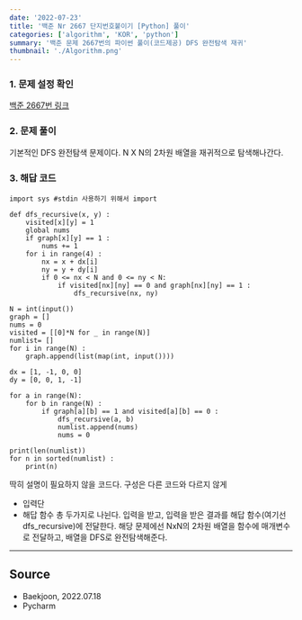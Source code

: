 ```yaml
---
date: '2022-07-23'
title: '백준 Nr 2667 단지번호붙이기 [Python] 풀이'
categories: ['algorithm', 'KOR', 'python']
summary: '백준 문제 2667번의 파이썬 풀이(코드제공) DFS 완전탐색 재귀'
thumbnail: './Algorithm.png'
---
```


### 1. 문제 설정 확인
[백준 2667번 링크](<https://www.acmicpc.net/problem/2667>)

### 2. 문제 풀이

기본적인 DFS 완전탐색 문제이다. N X N의 2차원 배열을 재귀적으로 탐색해나간다.

### 3. 해답 코드

```
import sys #stdin 사용하기 위해서 import

def dfs_recursive(x, y) :
    visited[x][y] = 1
    global nums
    if graph[x][y] == 1 :
        nums += 1
    for i in range(4) :
        nx = x + dx[i]
        ny = y + dy[i]
        if 0 <= nx < N and 0 <= ny < N:
            if visited[nx][ny] == 0 and graph[nx][ny] == 1 :
                dfs_recursive(nx, ny)

N = int(input())
graph = []
nums = 0
visited = [[0]*N for _ in range(N)]
numlist= []
for i in range(N) :
    graph.append(list(map(int, input())))

dx = [1, -1, 0, 0]
dy = [0, 0, 1, -1]

for a in range(N):
    for b in range(N) :
        if graph[a][b] == 1 and visited[a][b] == 0 :
            dfs_recursive(a, b)
            numlist.append(nums)
            nums = 0

print(len(numlist))
for n in sorted(numlist) :
    print(n)

```

딱히 설명이 필요하지 않을 코드다. 구성은 다른 코드와 다르지 않게
- 입력단
- 해답 함수
총 두가지로 나뉜다. 입력을 받고, 입력을 받은 결과를 해답 함수(여기선 dfs_recursive)에 전달한다.
해당 문제에선 NxN의 2차원 배열을 함수에 매개변수로 전달하고, 배열을 DFS로 완전탐색해준다.

---

## Source

- Baekjoon, 2022.07.18
- Pycharm
